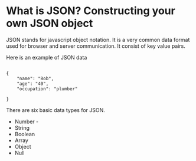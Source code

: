 # What is JSON? Constructing your own JSON object

JSON stands for javascript object notation. It is a very common data format used for browser and server communication. It consist of key value pairs. 

Here is an example of JSON data

```

{
	"name": "Bob",
	"age": "40",
	"occupation": "plumber"

}

```

There are six basic data types for JSON.

* Number -
* String
* Boolean
* Array
* Object
* Null